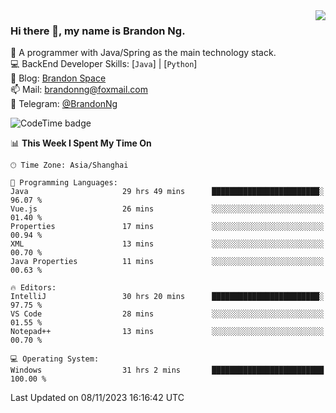 <img  align="right" src="https://github-readme-stats-brandon0824.vercel.app/api/top-langs/?username=brandon0824&layout=compact">

### Hi there 👋, my name is Brandon Ng.

🌱 A programmer with Java/Spring as the main technology stack.  
💻 BackEnd Developer Skills: [`Java`] | [`Python`]  
📝 Blog: [Brandon Space](https://brandonng.tech)  
📫 Mail: brandonng@foxmail.com  
📰 Telegram: [@BrandonNg](https://t.me/BrandonNg24)  

![CodeTime badge](https://img.shields.io/endpoint?style=flat-square&url=https%3A%2F%2Fapi.codetime.dev%2Fshield%3Fid%3D128%26project%3D%26in%3D604800000)

<!--START_SECTION:waka-->
📊 **This Week I Spent My Time On** 

```text
🕑︎ Time Zone: Asia/Shanghai

💬 Programming Languages: 
Java                     29 hrs 49 mins      ████████████████████████░   96.07 % 
Vue.js                   26 mins             ░░░░░░░░░░░░░░░░░░░░░░░░░   01.40 % 
Properties               17 mins             ░░░░░░░░░░░░░░░░░░░░░░░░░   00.94 % 
XML                      13 mins             ░░░░░░░░░░░░░░░░░░░░░░░░░   00.70 % 
Java Properties          11 mins             ░░░░░░░░░░░░░░░░░░░░░░░░░   00.63 % 

🔥 Editors: 
IntelliJ                 30 hrs 20 mins      ████████████████████████░   97.75 % 
VS Code                  28 mins             ░░░░░░░░░░░░░░░░░░░░░░░░░   01.55 % 
Notepad++                13 mins             ░░░░░░░░░░░░░░░░░░░░░░░░░   00.70 % 

💻 Operating System: 
Windows                  31 hrs 2 mins       █████████████████████████   100.00 % 
```


 Last Updated on 08/11/2023 16:16:42 UTC
<!--END_SECTION:waka-->
